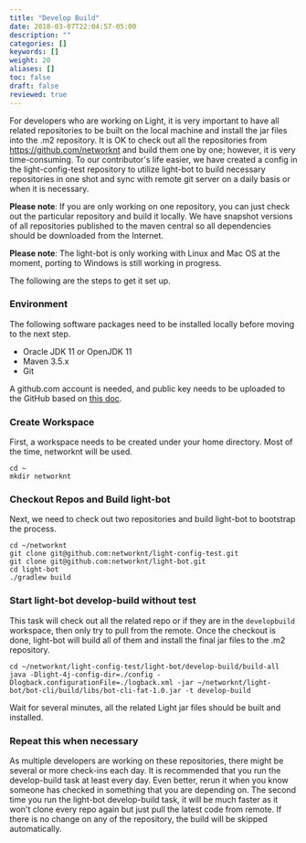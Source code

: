 ```yaml
---
title: "Develop Build"
date: 2018-03-07T22:04:57-05:00
description: ""
categories: []
keywords: []
weight: 20
aliases: []
toc: false
draft: false
reviewed: true
---
```


For developers who are working on Light, it is very important to have all related repositories to be built on the local machine and install the jar files into the .m2 repository. It is OK to check out all the repositories from https://github.com/networknt and build them one by one;
however, it is very time-consuming. To our contributor's life easier, we have created a config in the light-config-test repository to utilize light-bot to build necessary repositories in one shot and sync with remote git server on a daily basis or when it is necessary. 

**Please note**: If you are only working on one repository, you can just check out the particular repository and build it locally. We have snapshot versions of all repositories published to the maven central so all dependencies should be downloaded from the Internet. 

**Please note**: The light-bot is only working with Linux and Mac OS at the moment, porting to Windows is still working in progress. 

The following are the steps to get it set up.

### Environment

The following software packages need to be installed locally before moving to the next step. 

* Oracle JDK 11 or OpenJDK 11
* Maven 3.5.x
* Git

A github.com account is needed, and public key needs to be uploaded to the GitHub based on [this doc][].

### Create Workspace

First, a workspace needs to be created under your home directory. Most of the time, networknt will be used. 

```
cd ~
mkdir networknt
``` 

### Checkout Repos and Build light-bot

Next, we need to check out two repositories and build light-bot to bootstrap the process.

```
cd ~/networknt
git clone git@github.com:networknt/light-config-test.git
git clone git@github.com:networknt/light-bot.git
cd light-bot
./gradlew build
```

### Start light-bot develop-build without test

This task will check out all the related repo or if they are in the `developbuild` workspace, then only try to pull from the remote. Once the checkout is done, light-bot will build all of them and install the
final jar files to the .m2 repository. 

```
cd ~/networknt/light-config-test/light-bot/develop-build/build-all
java -Dlight-4j-config-dir=./config -Dlogback.configurationFile=./logback.xml -jar ~/networknt/light-bot/bot-cli/build/libs/bot-cli-fat-1.0.jar -t develop-build
```

Wait for several minutes, all the related Light jar files should be built and installed. 

### Repeat this when necessary

As multiple developers are working on these repositories, there might be several or more check-ins each day. It is recommended that you run the develop-build task at least every day. Even better, rerun it when you know someone has checked in something that you are depending on. The second time you run the light-bot develop-build task, it will be much faster as it won't clone every repo again but just pull the latest code from remote. If there is no change on any of the repository, the build will be skipped automatically. 
 


[this doc]: https://help.github.com/articles/adding-a-new-ssh-key-to-your-github-account/

